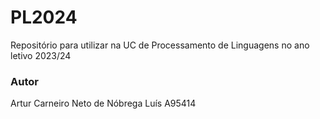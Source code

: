 # PL2024
Repositório para utilizar na UC de Processamento de Linguagens no ano letivo 2023/24

### Autor
Artur Carneiro Neto de Nóbrega Luís
A95414
